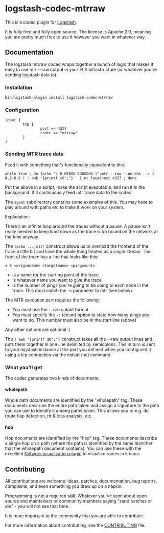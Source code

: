 # logstash-codec-mtrraw

This is a codec plugin for [Logstash](https://github.com/elastic/logstash).

It is fully free and fully open source. The license is Apache 2.0, meaning you are pretty much free to use it however you want in whatever way.

## Documentation

The logstash mtrraw codec wraps together a bunch of logic that makes it easy to use mtr --raw output in your ELK infrastructure (or whatever you're
sending logstash data to).

### Installation

```
bin/logstash-plugin install logstash-codec-mtrraw
```
### Configuration

```
input {
        tcp {
                port => 4327
                codec => "mtrraw"
        }
}
```

### Sending MTR trace data
Feed it with something that's functionally equivalent to this:

```
while true ; do (echo "s 0 MYBOX GOOGDNS 1";mtr --raw --no-dns  -c 1 8.8.8.8 ) | awk '{printf $0";"}'  | nc localhost 4327 ; done
```

Put the above in a script, make the script executable, and run it in the background.  It'll continuously feed mtr trace data to
the codec.

The `agent` subdirectory contains some examples of this.  You may have to play around with paths etc to make it work on your
system.

Explanation:

There's an infinite loop around the traces without a pause.  A pause isn't really needed to keep load down as the trace is i/o bound
on the network all the time anyway.

The `(echo ...;mtr)` construct allows us to overload the frontend of the trace a little bit and have the whole thing treated as a single
stream.  The front of the trace has a line that looks like this:

```
s 0 <originname> <targetname> <pingcount>

```

* <originname> is a name for the starting point of the trace
* <targetname> is whatever name you want to give the trace
* <pingcount> is the number of pings you're going to be doing to each node in the trace. This must match the -c parameter to mtr (see below).


The MTR execution part requires the following:

* You must use the `--raw` output format
* You must specify the `-c` (count) option to state how many pings you want to do. This number must also be in the start line (above)

Any other options are optional :)

The `| awk '{printf $0";"}` construct takes all the --raw output lines and puts them together in one line delimited by semicolons.  This
in turn is sent to your logstash instance at the port you defined when you configured it using a tcp connection via the netcat (nc) command.

### What you'll get

The codec generates two kinds of documents:

#### wholepath

Whole path documents are identified by the "wholepath" tag.  These documents describe the entire path taken and assign a signature to the path you can 
use to identify it among paths taken.  This allows you to e.g. do route flap detection, rtt & loss analysis, etc.

#### hop

Hop documents are identified by the "hop" tag.  These documents describe a single hop on a path (where the path is identified by the same identifier
that the wholepath document contains).  You can use these with the excellent [Network visualization plugin](https://github.com/dlumbrer/kbn_network)  to visualize routes in kibana.


## Contributing

All contributions are welcome: ideas, patches, documentation, bug reports, complaints, and even something you drew up on a napkin.

Programming is not a required skill. Whatever you've seen about open source and maintainers or community members  saying "send patches or die" - you will not see that here.

It is more important to the community that you are able to contribute.

For more information about contributing, see the [CONTRIBUTING](https://github.com/elastic/logstash/blob/master/CONTRIBUTING.md) file.
